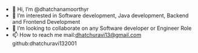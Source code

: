 - 👋 Hi, I’m @dhatchanamoorthyr
- 👀 I’m interested in Software development, Java development, Backend and Frontend Development 
- 💞️ I’m looking to collaborate on any Software developer or Engineer Role
- 📫 How to reach me mail:dhatchuravi13@gmail.com  github:dhatchuravi132001
